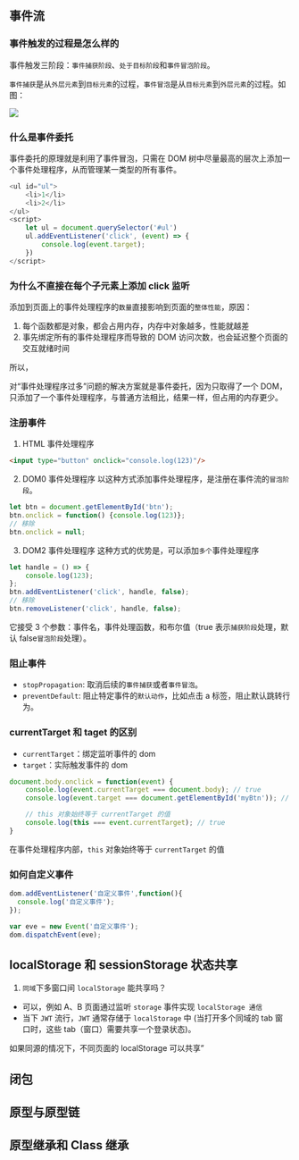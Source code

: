 ## 事件流

### 事件触发的过程是怎么样的

事件触发三阶段：`事件捕获阶段`、`处于目标阶段`和`事件冒泡阶段`。

`事件捕获`是从`外层元素`到`目标元素`的过程，`事件冒泡`是从`目标元素`到`外层元素`的过程。如图：

![](https://chao31.github.io/pics/img/202303061415032.png)

### 什么是事件委托

事件委托的原理就是利用了事件冒泡，只需在 DOM 树中尽量最高的层次上添加一个事件处理程序，从而管理某一类型的所有事件。
```js
<ul id="ul">
	<li>1</li>
    <li>2</li>
</ul>
<script>
	let ul = document.querySelector('#ul')
	ul.addEventListener('click', (event) => {
		console.log(event.target);
	})
</script>
```

### 为什么不直接在每个子元素上添加 click 监听

添加到页面上的事件处理程序的`数量`直接影响到页面的`整体性能`，原因：

1. 每个函数都是对象，都会占用内存，内存中对象越多，性能就越差
2. 事先绑定所有的事件处理程序而导致的 DOM 访问次数，也会延迟整个页面的交互就绪时间

所以，

对“事件处理程序过多”问题的解决方案就是事件委托，因为只取得了一个 DOM，只添加了一个事件处理程序，与普通方法相比，结果一样，但占用的内存更少。

### 注册事件

1. HTML 事件处理程序
```html
<input type="button" onclick="console.log(123)"/>
```

2. DOM0 事件处理程序
以这种方式添加事件处理程序，是注册在事件流的`冒泡阶段`。
```js
let btn = document.getElementById('btn');
btn.onclick = function() {console.log(123)};
// 移除
btn.onclick = null;
```

3. DOM2 事件处理程序
这种方式的优势是，可以添加`多个`事件处理程序
```js
let handle = () => {
    console.log(123);
};
btn.addEventListener('click', handle, false);
// 移除
btn.removeListener('click', handle, false);
```
它接受 3 个参数：事件名，事件处理函数，和布尔值（true 表示`捕获阶段`处理，默认 false`冒泡阶段`处理）。

### 阻止事件

- `stopPropagation`: 取消后续的`事件捕获`或者`事件冒泡`。
- `preventDefault`: 阻止特定事件的`默认动作`，比如点击 a 标签，阻止默认跳转行为。

### currentTarget 和 taget 的区别

- `currentTarget`：绑定监听事件的 dom
- `target`：实际触发事件的 dom

```js
document.body.onclick = function(event) {
    console.log(event.currentTarget === document.body); // true
    console.log(event.target === document.getElementById('myBtn')); // true

    // this 对象始终等于 currentTarget 的值
    console.log(this === event.currentTarget); // true
}
```
在事件处理程序内部，`this` 对象始终等于 `currentTarget` 的值
### 如何自定义事件

```js
dom.addEventListener('自定义事件',function(){
  console.log('自定义事件');
});

var eve = new Event('自定义事件');
dom.dispatchEvent(eve);
```

## localStorage 和 sessionStorage 状态共享

1. `同域`下多窗口间 `localStorage` 能共享吗？

- 可以，例如 A、B 页面通过监听 `storage` 事件实现 `localStorage 通信`
- 当下 `JWT` 流行，`JWT` 通常存储于 `localStorage` 中 (当打开多个同域的 tab 窗口时，这些 tab（窗口）需要共享一个登录状态)。


如果同源的情况下，不同页面的 localStorage 可以共享”

## 闭包

## 原型与原型链

## 原型继承和 Class 继承
